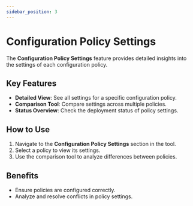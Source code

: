 ```yaml
---
sidebar_position: 3
---
```


# Configuration Policy Settings

The **Configuration Policy Settings** feature provides detailed insights into the settings of each configuration policy.

## Key Features
- **Detailed View**: See all settings for a specific configuration policy.
- **Comparison Tool**: Compare settings across multiple policies.
- **Status Overview**: Check the deployment status of policy settings.

## How to Use
1. Navigate to the **Configuration Policy Settings** section in the tool.
2. Select a policy to view its settings.
3. Use the comparison tool to analyze differences between policies.

## Benefits
- Ensure policies are configured correctly.
- Analyze and resolve conflicts in policy settings.